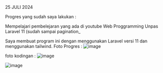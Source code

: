 25 JULI 2024 

Progres yang sudah saya lakukan : 

Mempelajari pembelejaran yang ada di youtube Web Proggramming Unpas Laravel 11
(sudah sampai pagination_

Saya membuat program ini dengan menggunakan Laravel versi 11 dan menggunakan tailwind.
Foto Progres : 
![image](https://github.com/user-attachments/assets/cf63255a-c3c1-46d9-8740-d47496db1d8f)

foto kodingan : 
![image](https://github.com/user-attachments/assets/fe23e202-e781-4bba-a551-4979bfe1f525)

![image](https://github.com/user-attachments/assets/4bb2a39a-02d4-4b77-bb24-8dbf9372af8c)
